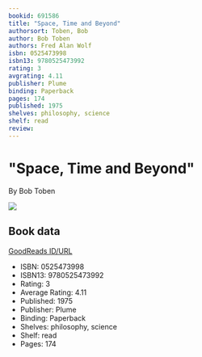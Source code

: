 ```yaml
---
bookid: 691586
title: "Space, Time and Beyond"
authorsort: Toben, Bob
author: Bob Toben
authors: Fred Alan Wolf
isbn: 0525473998
isbn13: 9780525473992
rating: 3
avgrating: 4.11
publisher: Plume
binding: Paperback
pages: 174
published: 1975
shelves: philosophy, science
shelf: read
review: 
---
```


# "Space, Time and Beyond"

By Bob Toben

![](../../1245453176l/691586.jpg)

## Book data

[GoodReads ID/URL](https://www.goodreads.com/book/show/691586)

- ISBN: 0525473998
- ISBN13: 9780525473992
- Rating: 3
- Average Rating: 4.11
- Published: 1975
- Publisher: Plume
- Binding: Paperback
- Shelves: philosophy, science
- Shelf: read
- Pages: 174

